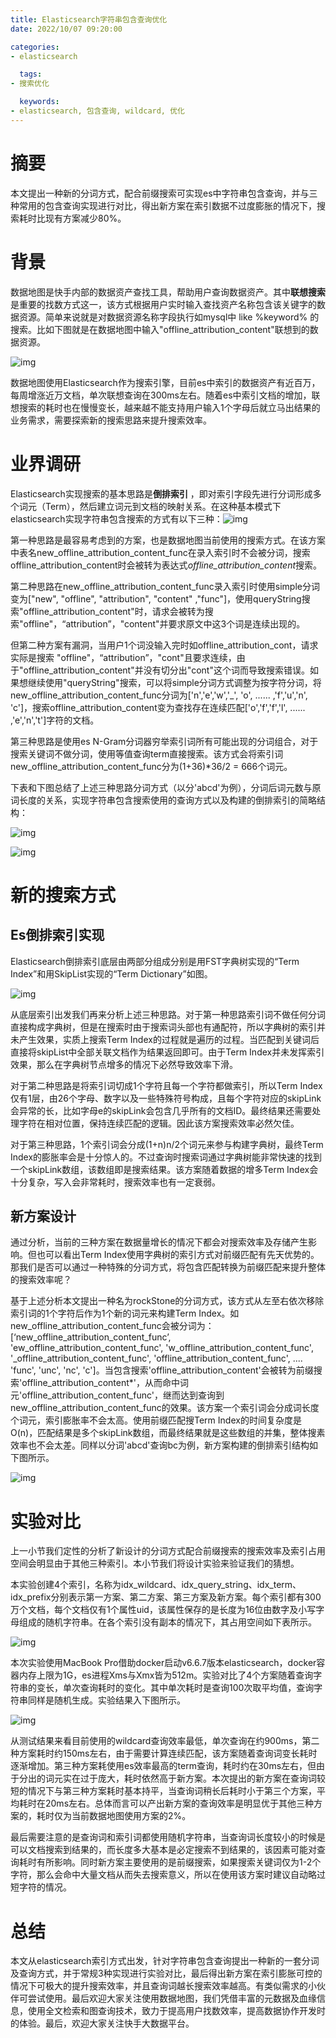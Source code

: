 ```yaml
---
title: Elasticsearch字符串包含查询优化
date: 2022/10/07 09:20:00

categories:
- elasticsearch

  tags:
- 搜索优化

  keywords:
- elasticsearch, 包含查询, wildcard, 优化
---
```

# 摘要

本文提出一种新的分词方式，配合前缀搜索可实现es中字符串包含查询，并与三种常用的包含查询实现进行对比，得出新方案在索引数据不过度膨胀的情况下，搜索耗时比现有方案减少80%。

<!-- more -->

# 背景

数据地图是快手内部的数据资产查找工具，帮助用户查询数据资产。其中**联想搜索**是重要的找数方式这一，该方式根据用户实时输入查找资产名称包含该关键字的数据资源。简单来说就是对数据资源名称字段执行如mysql中 like %keyword% 的搜索。比如下图就是在数据地图中输入"offline_attribution_content"联想到的数据资源。

![img](https://rfc2616.oss-cn-beijing.aliyuncs.com/blog/es-optimize-like-filter-01.png)


数据地图使用Elasticsearch作为搜索引擎，目前es中索引的数据资产有近百万，每周增涨近万文档，单次联想查询在300ms左右。随着es中索引文档的增加，联想搜索的耗时也在慢慢变长，越来越不能支持用户输入1个字母后就立马出结果的业务需求，需要探索新的搜索思路来提升搜索效率。

# 业界调研

Elasticsearch实现搜索的基本思路是**倒排索引** ，即对索引字段先进行分词形成多个词元（Term），然后建立词元到文档的映射关系。在这种基本模式下elasticsearch实现字符串包含搜索的方式有以下三种：![img](https://rfc2616.oss-cn-beijing.aliyuncs.com/blog/es-optimize-like-filter-02.png)

第一种思路是最容易考虑到的方案，也是数据地图当前使用的搜索方式。在该方案中表名new_offline_attribution_content_func在录入索引时不会被分词，搜索offline_attribution_content时会被转为表达式*offline_attribution_content*搜索。

第二种思路在new_offline_attribution_content_func录入索引时使用simple分词变为["new", "offline", "attribution", "content" ,"func"]，使用queryString搜索"offline_attribution_content"时，请求会被转为搜索"offline"，“attribution”，"content"并要求原文中这3个词是连续出现的。

但第二种方案有漏洞，当用户1个词没输入完时如offline_attribution_cont，请求实际是搜索 "offline"，“attribution”，"cont"且要求连续，由于"offline_attribution_content"并没有切分出"cont"这个词而导致搜索错误。如果想继续使用"queryString"搜索，可以将simple分词方式调整为按字符分词，将new_offline_attribution_content_func分词为['n','e','w','_', 'o', ......  ,'f','u','n', 'c']，搜索offline_attribution_content变为查找存在连续匹配['o','f','f','l', ......  ,'e','n','t']字符的文档。

第三种思路是使用es N-Gram分词器穷举索引词所有可能出现的分词组合，对于搜索关键词不做分词，使用等值查询term直接搜索。该方式会将索引词new_offline_attribution_content_func分为(1+36)*36/2 = 666个词元。

下表和下图总结了上述三种思路分词方式（以分'abcd'为例），分词后词元数与原词长度的关系，实现字符串包含搜索使用的查询方式以及构建的倒排索引的简略结构：

![img](https://rfc2616.oss-cn-beijing.aliyuncs.com/blog/es-optimize-like-filter-03.png)

![img](https://rfc2616.oss-cn-beijing.aliyuncs.com/blog/es-optimize-like-filter-04.png)


# 新的搜索方式

## Es倒排索引实现

Elasticsearch倒排索引底层由两部分组成分别是用FST字典树实现的“Term Index”和用SkipList实现的“Term Dictionary”如图。

![img](https://rfc2616.oss-cn-beijing.aliyuncs.com/blog/es-optimize-like-filter-05.png)


从底层索引出发我们再来分析上述三种思路。对于第一种思路索引词不做任何分词直接构成字典树，但是在搜索时由于搜索词头部也有通配符，所以字典树的索引并未产生效果，实质上搜索Term Index的过程就是遍历的过程。当匹配到关键词后直接将skipList中全部关联文档作为结果返回即可。由于Term Index并未发挥索引效果，那么在字典树节点增多的情况下必然导致效率下滑。

对于第二种思路是将索引词切成1个字符且每一个字符都做索引，所以Term Index仅有1层，由26个字母、数字以及一些特殊符号构成，且每个字符对应的skipLink会异常的长，比如字母e的skipLink会包含几乎所有的文档ID。最终结果还需要处理字符在相对位置，保持连续匹配的逻辑。因此该方案搜索效率必然欠佳。

对于第三种思路，1个索引词会分成(1+n)n/2个词元来参与构建字典树，最终Term Index的膨胀率会是十分惊人的。不过查询时搜索词通过字典树能非常快速的找到一个skipLink数组，该数组即是搜索结果。该方案随着数据的增多Term Index会十分复杂，写入会非常耗时，搜索效率也有一定衰弱。

## 新方案设计

通过分析，当前的三种方案在数据量增长的情况下都会对搜索效率及存储产生影响。但也可以看出Term Index使用字典树的索引方式对前缀匹配有先天优势的。那我们是否可以通过一种特殊的分词方式，将包含匹配转换为前缀匹配来提升整体的搜索效率呢？

基于上述分析本文提出一种名为rockStone的分词方式，该方式从左至右依次移除索引词的1个字符后作为1个新的词元来构建Term Index。如new_offline_attribution_content_func会被分词为：[‘new_offline_attribution_content_func’, 'ew_offline_attribution_content_func', 'w_offline_attribution_content_func', '_offline_attribution_content_func', 'offline_attribution_content_func', .... 'func', 'unc', 'nc',  'c']。当包含搜索'offline_attribution_content'会被转为前缀搜索'offline_attribution_content*'，从而命中词元'offline_attribution_content_func'，继而达到查询到new_offline_attribution_content_func的效果。该方案一个索引词会分成词长度个词元，索引膨胀率不会太高。使用前缀匹配搜Term Index的时间复杂度是O(n)，匹配结果是多个skipLink数组，而最终结果就是这些数组的并集，整体搜素效率也不会太差。同样以分词'abcd'查询bc为例，新方案构建的倒排索引结构如下图所示。

![img](https://rfc2616.oss-cn-beijing.aliyuncs.com/blog/es-optimize-like-filter-06.png)


# 实验对比

上一小节我们定性的分析了新设计的分词方式配合前缀搜索的搜索效率及索引占用空间会明显由于其他三种索引。本小节我们将设计实验来验证我们的猜想。

本实验创建4个索引，名称为idx_wildcard、idx_query_string、idx_term、idx_prefix分别表示第一方案、第二方案、第三方案及新方案。每个索引都有300万个文档，每个文档仅有1个属性uid，该属性保存的是长度为16位由数字及小写字母组成的随机字符串。在各个索引没有副本的情况下，其占用空间如下表所示。

![img](https://rfc2616.oss-cn-beijing.aliyuncs.com/blog/es-optimize-like-filter-07.png)

本次实验使用MacBook Pro借助docker启动v6.6.7版本elasticsearch，docker容器内存上限为1G，es进程Xms与Xmx皆为512m。实验对比了4个方案随着查询字符串的变长，单次查询耗时的变化。其中单次耗时是查询100次取平均值，查询字符串同样是随机生成。实验结果入下图所示。

![img](https://rfc2616.oss-cn-beijing.aliyuncs.com/blog/es-optimize-like-filter-08.png)


从测试结果来看目前使用的wildcard查询效率最低，单次查询在约900ms，第二种方案耗时约150ms左右，由于需要计算连续匹配，该方案随着查询词变长耗时逐渐增加。第三种方案耗使用es效率最高的term查询，耗时约在30ms左右，但由于分出的词元实在过于庞大，耗时依然高于新方案。本次提出的新方案在查询词较短的情况下与第三种方案耗时基本持平，当查询词稍长后耗时小于第三个方案，平均耗时在20ms左右。总体而言可以产出新方案的查询效率是明显优于其他三种方案的，耗时仅为当前数据地图使用方案的2%。

最后需要注意的是查询词和索引词都使用随机字符串，当查询词长度较小的时候是可以文档搜索到结果的，而长度多大基本是必定搜索不到结果的，该因素可能对查询耗时有所影响。同时新方案主要使用的是前缀搜索，如果搜索关键词仅为1-2个字符，那么会命中大量文档从而失去搜索意义，所以在使用该方案时建议自动略过短字符的情况。

# 总结

本文从elasticsearch索引方式出发，针对字符串包含查询提出一种新的一套分词及查询方式，并于常规3种实现进行实验对比，最后得出新方案在索引膨胀可控的情况下可极大的提升搜索效率，并且查询词越长搜索效率越高。有类似需求的小伙伴可尝试使用。最后欢迎大家关注使用数据地图，我们凭借丰富的元数据及血缘信息，使用全文检索和图查询技术，致力于提高用户找数效率，提高数据协作开发时的体验。最后，欢迎大家关注快手大数据平台。
